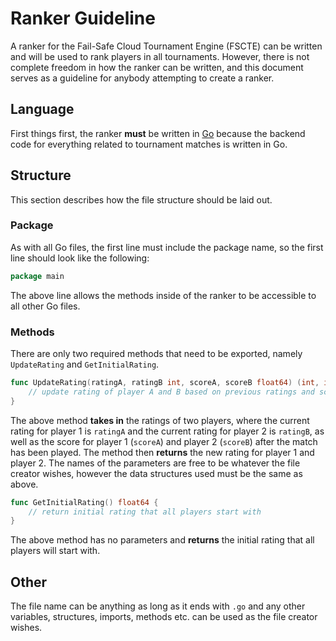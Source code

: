 # Ranker Guideline

A ranker for the Fail-Safe Cloud Tournament Engine (FSCTE) can be written and 
will be used to rank players in all tournaments. However, there is not complete 
freedom in how the ranker can be written, and this document serves as a 
guideline for anybody attempting to create a ranker.

## Language

First things first, the ranker **must** be written in [Go](https://golang.org/) 
because the backend code for everything related to tournament matches is written 
in Go. 

## Structure

This section describes how the file structure should be laid out.

### Package
As with all Go files, the first line must include the package name, so the 
first line should look like the following:

```Go
package main
```
The above line allows the methods inside of the ranker to be accessible to all 
other Go files.

### Methods
There are only two required methods that need to be exported, namely 
`UpdateRating` and `GetInitialRating`.

```Go
func UpdateRating(ratingA, ratingB int, scoreA, scoreB float64) (int, int) {
	// update rating of player A and B based on previous ratings and scores
}
```
The above method **takes in** the ratings of two players, where the current 
rating for player 1 is `ratingA` and the current rating for player 2 is 
`ratingB`, as well as the score for player 1 (`scoreA`) and player 2 (`scoreB`) 
after the match has been played. The method then **returns** the new rating for 
player 1 and player 2. The names of the parameters are free to be whatever the 
file creator wishes, however the data structures used must be the same as above.

```Go
func GetInitialRating() float64 {
	// return initial rating that all players start with
}
```
The above method has no parameters and **returns** the initial rating that all 
players will start with.

## Other

The file name can be anything as long as it ends with `.go` and any other 
variables, structures, imports, methods etc. can be used as the file creator 
wishes.

